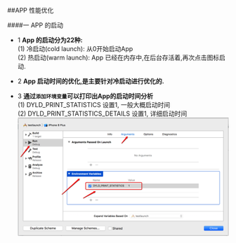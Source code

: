 ##APP 性能优化


####一 APP 的启动

- 1 **App 的启动分为22种:**<br>
(1) 冷启动(cold launch): 从0开始启动App<br>
(2) 热启动(warm launch): App 已经在内存中,在后台存活着,再次点击图标启动.


- 2 **App 启动时间的优化,是主要针对冷启动进行优化的.**


- 3 **通过`添加环境变量`可以打印出App的启动时间分析**<br>
(1) DYLD_PRINT_STATISTICS 设置1, 一般大概启动时间<br>
(2) DYLD_PRINT_STATISTICS_DETAILS 设置1, 详细启动时间
![](/assets/Snip20180728_3.png)

